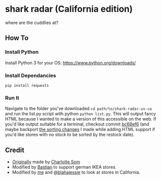 # shark radar (California edition)
where are the cuddlies at?

## How To

### Install Python

Install Python 3 for your OS: https://www.python.org/downloads/

### Install Dependancies

`pip install requests`

### Run It

Navigate to the folder you've downloaded `cd path/to/shark-radar-us-ca` and run the list.py script with python `python list.py`. This will output fancy HTML because I wanted to make a version of this accessible on the web. If you'd like output suitable for a terminal, checkout commit [bc68ef6](https://github.com/190n/shark-radar-us-ca/tree/bc68ef6) (and maybe backport [the sorting changes](https://github.com/190n/shark-radar-us-ca/commit/b7ea33cd9599f17580feb30d1d0c875de9833f4f#diff-8ff389d9f192b8783e5093ac8c9c5ef34c6e298a115abad116528f0149d8b616R81-R82) I made while adding HTML support if you'd like stores with no stock to be sorted by the restock date).

## Credit

- [Originally](https://git.lavender.software/charlotte/shark-radar) made by [Charlotte Som](https://github.com/videogame-hacker)
- Modified by [Bastian](https://github.com/basti564) to support german IKEA stores.
- Modified by [me](https://github.com/190n) and [@blahajessie](https://github.com/blahajessie) to look at stores in California.
